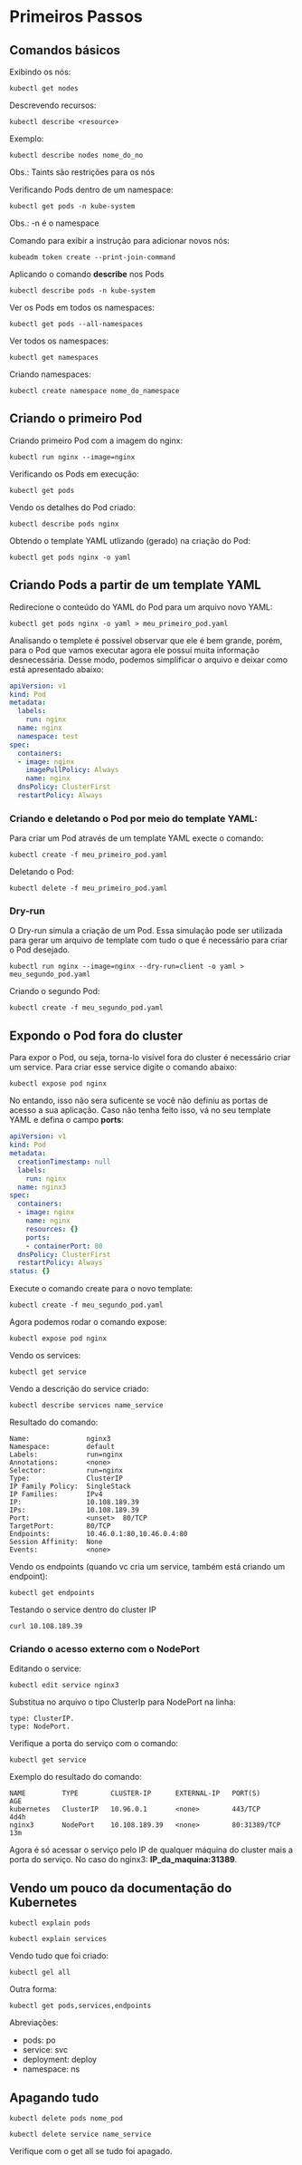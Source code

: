 # Primeiros Passos

## Comandos básicos

Exibindo os nós:
```shell
kubectl get nodes
```

Descrevendo recursos:
```shell
kubectl describe <resource>
```

Exemplo:

```shell
kubectl describe nodes nome_do_no
```

Obs.: Taints são restrições para os nós

Verificando Pods dentro de um namespace:
```shell
kubectl get pods -n kube-system
```

Obs.: -n é o namespace

Comando para exibir a instrução para adicionar novos nós:

```shell
kubeadm token create --print-join-command
```

Aplicando o comando **describe** nos Pods

```shell
kubectl describe pods -n kube-system
```

Ver os Pods em todos os namespaces:

```shell
kubectl get pods --all-namespaces
```

Ver todos os namespaces:

```shell
kubectl get namespaces
```

Criando namespaces:

```shell
kubectl create namespace nome_do_namespace
```

## Criando o primeiro Pod

Criando primeiro Pod com a imagem do nginx:
```shell
kubectl run nginx --image=nginx
```

Verificando os Pods em execução:

```shell
kubectl get pods
```

Vendo os detalhes do Pod criado:

```shell
kubectl describe pods nginx
```

Obtendo o template YAML utlizando (gerado) na criação do Pod:

```shell
kubectl get pods nginx -o yaml
```

## Criando Pods a partir de um template YAML

Redirecione o conteúdo do YAML do Pod para um arquivo novo YAML:

```shell
kubectl get pods nginx -o yaml > meu_primeiro_pod.yaml
```

Analisando o templete é possível observar que ele é bem grande, porém, para o Pod que vamos executar agora ele possuí muita informação desnecessária. Desse modo, podemos simplificar o arquivo e deixar como está apresentado abaixo:

```yaml
apiVersion: v1
kind: Pod
metadata:
  labels:
    run: nginx
  name: nginx
  namespace: test
spec:
  containers:
  - image: nginx
    imagePullPolicy: Always
    name: nginx
  dnsPolicy: ClusterFirst
  restartPolicy: Always
```

### Criando e deletando o Pod por meio do template YAML:

Para criar um Pod através de um template YAML execte o comando:

```shell
kubectl create -f meu_primeiro_pod.yaml
```

Deletando o Pod:

```shell
kubectl delete -f meu_primeiro_pod.yaml
```

### Dry-run

O Dry-run simula a criação de um Pod. Essa simulação pode ser utilizada para gerar um arquivo de template com tudo o que é necessário para criar o Pod desejado.

```shell
kubectl run nginx --image=nginx --dry-run=client -o yaml > meu_segundo_pod.yaml
```

Criando o segundo Pod:

```shell
kubectl create -f meu_segundo_pod.yaml
```

## Expondo o Pod fora do cluster

Para expor o Pod, ou seja, torna-lo visível fora do cluster é necessário criar um service. Para criar esse service digite o comando abaixo:

```shell
kubectl expose pod nginx
```

No entando, isso não sera suficente se você não definiu as portas de acesso a sua aplicação. Caso não tenha feito isso, vá no seu template YAML e defina o campo **ports**:

```yaml
apiVersion: v1
kind: Pod
metadata:
  creationTimestamp: null
  labels:
    run: nginx
  name: nginx3
spec:
  containers:
  - image: nginx
    name: nginx
    resources: {}
    ports:
    - containerPort: 80
  dnsPolicy: ClusterFirst
  restartPolicy: Always
status: {}
```

Execute o comando create para o novo template:

```shell
kubectl create -f meu_segundo_pod.yaml
```

Agora podemos rodar o comando expose:

```shell
kubectl expose pod nginx
```

Vendo os services:

```shell
kubectl get service
```

Vendo a descrição do service criado:

```shell
kubectl describe services name_service
```

Resultado do comando:

```shell
Name:              nginx3
Namespace:         default
Labels:            run=nginx
Annotations:       <none>
Selector:          run=nginx
Type:              ClusterIP
IP Family Policy:  SingleStack
IP Families:       IPv4
IP:                10.108.189.39
IPs:               10.108.189.39
Port:              <unset>  80/TCP
TargetPort:        80/TCP
Endpoints:         10.46.0.1:80,10.46.0.4:80
Session Affinity:  None
Events:            <none>
```

Vendo os endpoints (quando vc cria um service, também está criando um endpoint):

```shell
kubectl get endpoints
```


Testando o service dentro do cluster IP

```shell
curl 10.108.189.39
```

### Criando o acesso externo com o NodePort

Editando o service:

```shell
kubectl edit service nginx3
```

Substitua no arquivo o tipo ClusterIp para NodePort na linha:

```
type: ClusterIP. 
type: NodePort. 
```

Verifique a porta do serviço com o comando:

```shell
kubectl get service
```

Exemplo do resultado do comando:

```
NAME         TYPE        CLUSTER-IP      EXTERNAL-IP   PORT(S)        AGE
kubernetes   ClusterIP   10.96.0.1       <none>        443/TCP        4d4h
nginx3       NodePort    10.108.189.39   <none>        80:31389/TCP   13m
```

Agora é só acessar o serviço pelo IP de qualquer máquina do cluster mais a porta do serviço. No caso do nginx3: **IP_da_maquina:31389**.

## Vendo um pouco da documentação do Kubernetes

```shell
kubectl explain pods
```


```shell
kubectl explain services
```

Vendo tudo que foi criado:

```shell
kubectl gel all
```

Outra forma:

```shell
kubectl get pods,services,endpoints
```

Abreviações:
- pods: po
- service: svc
- deployment: deploy
- namespace: ns

## Apagando tudo

```shell
kubectl delete pods nome_pod
```

```shell
kubectl delete service name_service
```

Verifique com o get all se tudo foi apagado.


